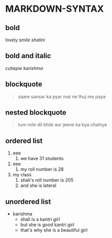 # MARKDOWN-SYNTAX
## bold
lovely smile
_shalini_
## bold and italic

_cutiepie_
_karishma_
## blockquote
> saare sansar ka pyar mai ne thuj me paya
## nested blockquote
> tum mile dil khile aur jeene ka kya chahiye
## ordered list
1. eee
   1. we have 31 students
2. eee
    1. my roll number is 28
3. my class
    1. shali's roll number is 205 
    2. and she is lateral
## unordered list
- karishma
   * shali is a kantri girl 
   * but she is good kantri girl
   * that's why she is a beautiful girl    
